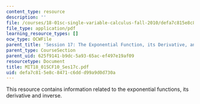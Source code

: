 ```yaml
---
content_type: resource
description: ''
file: /courses/18-01sc-single-variable-calculus-fall-2010/defa7c815e8c8471c6ddd99a9d0d730a_MIT18_01SCF10_Ses17c.pdf
file_type: application/pdf
learning_resource_types: []
ocw_type: OCWFile
parent_title: 'Session 17: The Exponential Function, its Derivative, and its Inverse'
parent_type: CourseSection
parent_uid: 625f9141-b9dc-5a93-65ac-ef497e19af09
resourcetype: Document
title: MIT18_01SCF10_Ses17c.pdf
uid: defa7c81-5e8c-8471-c6dd-d99a9d0d730a
---
```

This resource contains information related to the exponential functions, its derivative and inverse.

